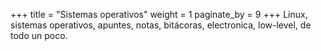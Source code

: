 +++
title = "Sistemas operativos"
weight = 1
paginate_by = 9
+++
Linux, sistemas operativos, apuntes, notas, bitácoras, electronica, low-level, de todo un poco.
